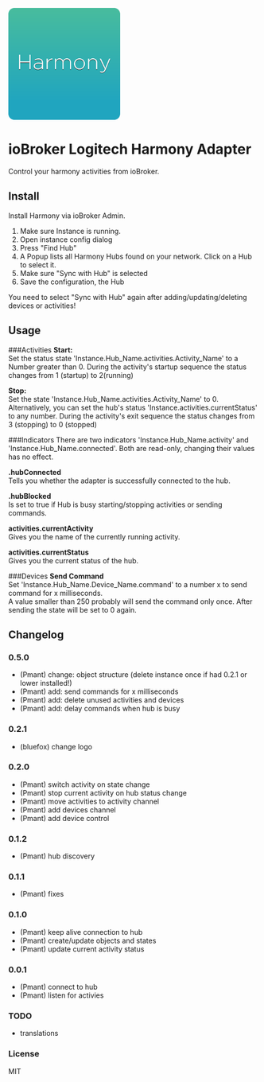![Logo](admin/harmony.png)
# ioBroker Logitech Harmony Adapter

Control your harmony activities from ioBroker.

## Install
Install Harmony via ioBroker Admin.

1. Make sure Instance is running.
2. Open instance config dialog
3. Press "Find Hub"
4. A Popup lists all Harmony Hubs found on your network. Click on a Hub to select it.
5. Make sure "Sync with Hub" is selected 
5. Save the configuration, the Hub

You need to select "Sync with Hub" again after adding/updating/deleting devices or activities!

## Usage
###Activities
**Start:**  
Set the status state 'Instance.Hub_Name.activities.Activity_Name' to a Number greater than 0.
During the activity's startup sequence the status changes from 1 (startup) to 2(running)

**Stop:**  
Set the state 'Instance.Hub_Name.activities.Activity_Name' to 0.
Alternatively, you can set the hub's status 'Instance.activities.currentStatus' to any number.
During the activity's exit sequence the status changes from 3 (stopping) to 0 (stopped)

###Indicators
There are two indicators 'Instance.Hub_Name.activity' and 'Instance.Hub_Name.connected'. Both are read-only, changing their values has no effect.

**.hubConnected**  
Tells you whether the adapter is successfully connected to the hub.
 
**.hubBlocked**  
Is set to true if Hub is busy starting/stopping activities or sending commands.
 
**activities.currentActivity**  
Gives you the name of the currently running activity.

**activities.currentStatus**  
Gives you the current status of the hub.

###Devices
**Send Command**  
Set 'Instance.Hub_Name.Device_Name.command' to a number x to send command for x milliseconds.  
A value smaller than 250 probably will send the command only once.
After sending the state will be set to 0 again.

## Changelog

### 0.5.0
* (Pmant) change: object structure (delete instance once if had 0.2.1 or lower installed!)
* (Pmant) add: send commands for x milliseconds
* (Pmant) add: delete unused activities and devices
* (Pmant) add: delay commands when hub is busy

### 0.2.1
* (bluefox) change logo

### 0.2.0
* (Pmant) switch activity on state change
* (Pmant) stop current activity on hub status change
* (Pmant) move activities to activity channel
* (Pmant) add devices channel
* (Pmant) add device control

### 0.1.2
* (Pmant) hub discovery

### 0.1.1
* (Pmant) fixes

### 0.1.0
* (Pmant) keep alive connection to hub
* (Pmant) create/update objects and states
* (Pmant) update current activity status

### 0.0.1
* (Pmant) connect to hub
* (Pmant) listen for activies


### TODO
* translations

### License
MIT




